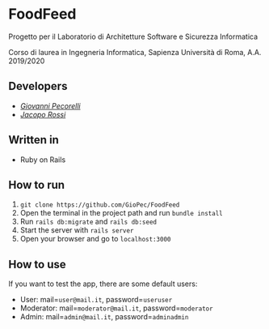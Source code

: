 # FoodFeed
Progetto per il Laboratorio di Architetture Software e Sicurezza Informatica

Corso di laurea in Ingegneria Informatica, Sapienza Università di Roma, A.A. 2019/2020

## Developers
* [*Giovanni Pecorelli*](https://github.com/GioPec)
* [*Jacopo Rossi*](https://github.com/JacopoRossi)

## Written in
* Ruby on Rails

## How to run
1) ``git clone https://github.com/GioPec/FoodFeed``
2) Open the terminal in the project path and run `bundle install`
3) Run `rails db:migrate` and `rails db:seed`
4) Start the server with `rails server`
5) Open your browser and go to ``localhost:3000``

## How to use
If you want to test the app, there are some default users:
* User: mail=`user@mail.it`, password=`useruser`
* Moderator: mail=`moderator@mail.it`, password=`moderator`
* Admin: mail=`admin@mail.it`, password=`adminadmin`